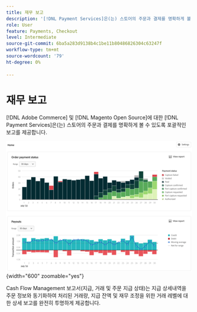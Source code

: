 ```yaml
---
title: 재무 보고
description: '[!DNL Payment Services]은(는) 스토어의 주문과 결제를 명확하게 볼 수 있도록 포괄적인 보고를 제공합니다.'
role: User
feature: Payments, Checkout
level: Intermediate
source-git-commit: 6ba5a283d9138b4c1be11b80486826304c63247f
workflow-type: tm+mt
source-wordcount: '79'
ht-degree: 0%

---
```


# 재무 보고

[!DNL Adobe Commerce] 및 [!DNL Magento Open Source]에 대한 [!DNL Payment Services]은(는) 스토어의 주문과 결제를 명확하게 볼 수 있도록 포괄적인 보고를 제공합니다.

![재무 보고서 보기](assets/reports-view.png){width="600" zoomable="yes"}

Cash Flow Management 보고서(지급, 거래 및 주문 지급 상태)는 지급 상세내역을 주문 정보와 동기화하여 처리된 거래량, 지급 잔액 및 재무 조정을 위한 거래 레벨에 대한 상세 보고를 완전히 투명하게 제공합니다.

